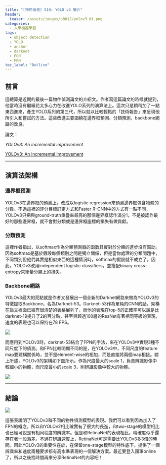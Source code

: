 ```yaml
---
title: "[物件偵測] S10: YOLO v3 簡介"
header:
  teaser: /assets/images/p0012/yolov3_01.png
categories:
  - 人學機器學習
tags:
  - object detection
  - YOLO
  - anchor
  - darknet
  - FCN
  - FPN
toc_label: "Outline"
---
```


## **前言**

這總算是近期的最後一篇物件偵測論文的介紹文。作者寫這篇論文的時候就提到，他當時沒有繼續花太多心力在改進YOLO系列的演算法上。這次只是稍稍加了一點東西進來，產生YOLO系列的第三代，所以就以比較輕鬆的「技術報告」來呈現他所引入和嘗試的方法。這些改進主要圍繞在邊界框預測、分類預測、backbone網路的改良。

論文：

*YOLOv3: An incremental improvement*

[YOLOv3: An Incremental Improvement](https://arxiv.org/abs/1804.02767)

---

## **演算法架構**

### **邊界框預測**

YOLOv3在邊界框的預測上，改成以logistic regression來預測邊界框包含物體的分數。不過這裡的評分目標訂定方式和Faster R-CNN中的方式有一點不同，YOLOv3只把與ground-truth重疊率最高的那個邊界框認作滿分1，不是被認作最好的那些邊界框，就不會對分類或是邊界框座標的損失有做貢獻。

### **分類預測**

這裡作者指出，以softmax作為分類預測器的函數其實對於分類的進步沒有幫助。因為softmax是基於假設每個類別之間是獨立關係，但是當你處理的分類問題中，不同類別但他們其實是相似東西的這種情況時，softmax的假設就不成立了。因此，YOLOv3改用independent logistic classifiers，並搭配binary cross-entropy來衡量分類上的損失。

### **Backbone網路**

YOLOv3最大的亮點就是作者又發展出一個全新的Darknet網路來做為YOLOv3的特徵提取Backbone，名為Darknet-53。Darknet-53作為單純的CNN的話，架構在論文裡面已經有很清楚的表格展列了，而他的表現在top-5的正確率可以說是比darknet-19提升了2的百分點，甚至與超過100層的ResNet有著相同等級的表現，速度的表現也可以保持在78 FPS。

![](/assets/images/p0012/yolov3_03.png)

而應用到YOLOv3時，darknet-53結合了FPN的手法，來在YOLOv3中實現3種不同尺度下的偵測。和FPN比較明顯不同的是，在YOLOv3中，不同尺度的feature map要建構關係時，並不是element-wise的相加，而是直接將兩個map相接。綜上所述，YOLOv3的架構如下圖所示。作為尺度最大的scale 1，負責辨識影像中較細小的物體，而尺度最小的scale 3，則辨識影像中較大的物體。

![](/assets/images/p0012/yolov3_01.png)

---

## **結論**

![](/assets/images/p0012/yolov3_02.png)

這張表說明了YOLOv3和不同的物件偵測模型的表現。我們可以看到因為加入了FPN的概念，所以和YOLOv2相比確實有了很大的長進，和two-stage的模型相比也已經可說是有相同程度的辨識率。但是和RetinaNet的表現相比，精確度似乎還存在著一段落差。不過在辨識速度上，RetinaNet可是需要比YOLOv3多3倍的時間。因此YOLOv3的重要性在於，在保留one-stage模型的特性底下，提供了一個辨識率和速度兩種要求都有高水準表現的一個解決方案。最近要登入國軍online了，所以之後找時間再來分享RetinaNet的內容吧！